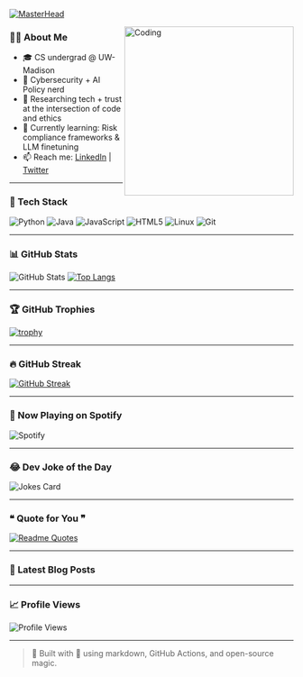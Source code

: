 <!-- Banner / Header -->
[![MasterHead](https://readme-typing-svg.herokuapp.com?font=Fira+Code&pause=1000&center=true&vCenter=true&width=435&lines=Hi+there!+I'm+Pranavi+%F0%9F%91%8B;Cybersecurity+%26+AI+enthusiast;Open+Source+Contributor)](https://github.com/yourusername)

<!-- Floating Coding GIF -->
<img align="right" alt="Coding" width="300" src="https://media.giphy.com/media/qgQUggAC3Pfv687qPC/giphy.gif">

### 👩‍💻 About Me
- 🎓 CS undergrad @ UW-Madison  
- 🔐 Cybersecurity + AI Policy nerd  
- 🧠 Researching tech + trust at the intersection of code and ethics  
- 🌱 Currently learning: Risk compliance frameworks & LLM finetuning  
- 📫 Reach me: [LinkedIn](https://linkedin.com/in/yourprofile) | [Twitter](https://twitter.com/yourhandle)

---

### 🧰 Tech Stack

![Python](https://img.shields.io/badge/-Python-333?style=for-the-badge&logo=python)
![Java](https://img.shields.io/badge/-Java-333?style=for-the-badge&logo=openjdk)
![JavaScript](https://img.shields.io/badge/-JavaScript-333?style=for-the-badge&logo=javascript)
![HTML5](https://img.shields.io/badge/-HTML5-333?style=for-the-badge&logo=html5)
![Linux](https://img.shields.io/badge/-Linux-333?style=for-the-badge&logo=linux)
![Git](https://img.shields.io/badge/-Git-333?style=for-the-badge&logo=git)

---

### 📊 GitHub Stats

![GitHub Stats](https://github-readme-stats.vercel.app/api?username=yourusername&show_icons=true&theme=radical)
[![Top Langs](https://github-readme-stats.vercel.app/api/top-langs/?username=yourusername&layout=compact&theme=radical)](https://github.com/yourusername)

---

### 🏆 GitHub Trophies

[![trophy](https://github-profile-trophy.vercel.app/?username=yourusername&theme=onedark)](https://github.com/ryo-ma/github-profile-trophy)

---

### 🔥 GitHub Streak

[![GitHub Streak](https://streak-stats.demolab.com/?user=yourusername&theme=dark)](https://git.io/streak-stats)

---

### 🎵 Now Playing on Spotify

![Spotify](https://spotify-recently-played-readme.vercel.app/api?user=yourSpotifyUsername)

---

### 😂 Dev Joke of the Day

![Jokes Card](https://readme-jokes.vercel.app/api?hideBorder&theme=dark)

---

### ❝ Quote for You ❞

[![Readme Quotes](https://quotes-github-readme.vercel.app/api?type=horizontal&theme=dark)](https://github.com/piyushsuthar/github-readme-quotes)

---

### 📰 Latest Blog Posts
<!-- BLOG-POST-LIST:START -->
<!-- BLOG-POST-LIST:END -->

---

### 📈 Profile Views

![Profile Views](https://komarev.com/ghpvc/?username=yourusername&color=blue)

---

> 🚀 Built with 💙 using markdown, GitHub Actions, and open-source magic.

